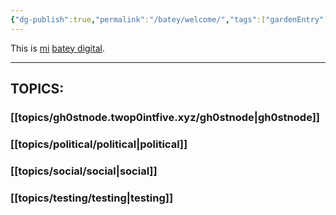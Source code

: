 ```yaml
---
{"dg-publish":true,"permalink":"/batey/welcome/","tags":["gardenEntry"],"created":"2024-10-13T11:23:18.521-04:00","updated":"2024-10-26T17:29:04.154-04:00"}
---
```


This is [mi](https://twop0intfive.xyz) [batey digital](https://elbatey.twop0intfive.xyz/topics/batey/what-is-this/).

---
## TOPICS:

### [[topics/gh0stnode.twop0intfive.xyz/gh0stnode\|gh0stnode]]
### [[topics/political/political\|political]]
### [[topics/social/social\|social]]
### [[topics/testing/testing\|testing]]